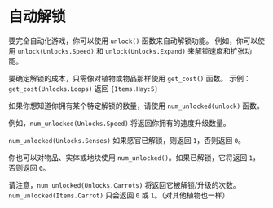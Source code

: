 # 自动解锁
要完全自动化游戏，你可以使用 `unlock()` 函数来自动解锁功能。
例如，你可以使用 `unlock(Unlocks.Speed)` 和 `unlock(Unlocks.Expand)` 来解锁速度和扩张功能。

要确定解锁的成本，只需像对植物或物品那样使用 `get_cost()` 函数。
示例：
`get_cost(Unlocks.Loops)`
返回 `{Items.Hay:5}`

如果你想知道你拥有某个特定解锁的数量，请使用 `num_unlocked(unlock)` 函数。

例如，`num_unlocked(Unlocks.Speed)` 将返回你拥有的速度升级数量。

`num_unlocked(Unlocks.Senses)` 如果感官已解锁，则返回 `1`，否则返回 `0`。

你也可以对物品、实体或地块使用 `num_unlocked()`。如果已解锁，它将返回 `1`，否则返回 `0`。

请注意，`num_unlocked(Unlocks.Carrots)` 将返回它被解锁/升级的次数。
`num_unlocked(Items.Carrot)` 只会返回 `0` 或 `1`。（对其他植物也一样）